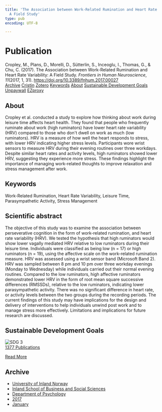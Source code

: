 ```yaml
---
title: 'The Association between Work-Related Rumination and Heart Rate Variability:
  A Field Study'
type: pub
encoding: UTF-8

---
```

<h1>Publication</h1>
<article id="csl-bib-container-PMQLPEA3" class="csl-bib-container">
  <div class="csl-bib-body"> <div class="csl-entry">Cropley, M., Plans, D., Morelli, D., Sütterlin, S., Inceoglu, I., Thomas, G., &#38; Chu, C. (2017). The Association between Work-Related Rumination and Heart Rate Variability: A Field Study. <i>Frontiers in Human Neuroscience</i>, <i>11</i>(2017, 1, 31). <a href="https://doi.org/10.3389/fnhum.2017.00027">https://doi.org/10.3389/fnhum.2017.00027</a></div> </div>
  <div class="csl-bib-buttons">
    <a href="#taxonomy-article-PMQLPEA3" alt="archive" class="csl-bib-button">Archive</a>
    <a href="https://app.cristin.no/results/show.jsf?id=1428496" alt="Cristin" class="csl-bib-button">Cristin</a>
    <a href="http://zotero.org/groups/5881554/items/PMQLPEA3" alt="Zotero" class="csl-bib-button">Zotero</a>
    <a href="#keywords-article-PMQLPEA3" alt="keywords" class="csl-bib-button">Keywords</a>
    <a href="#about-article-PMQLPEA3" alt="about_pub" class="csl-bib-button">About</a>
    <a href="#sdg-article-PMQLPEA3" alt="sdg" class="csl-bib-button">Sustainable Development Goals</a>
    <a href="https://www.frontiersin.org/articles/10.3389/fnhum.2017.00027/pdf" alt="Unpaywall" class="csl-bib-button">Unpaywall</a>
    <a href="https://www.frontiersin.org/articles/10.3389/fnhum.2017.00027/pdf" alt="EZproxy" class="csl-bib-button">EZproxy</a>
  </div>
  <div id="csl-bib-meta-container-PMQLPEA3"></div>
</article>
<div id="csl-bib-meta-PMQLPEA3" class="csl-bib-meta">
  <article id="about-article-PMQLPEA3" class="about_pub-article">
    <h1>About</h1>
    Cropley et al. conducted a study to explore how thinking about work during leisure time affects heart health. They found that people who frequently ruminate about work (high ruminators) have lower heart rate variability (HRV) compared to those who don't dwell on work as much (low ruminators). HRV is a measure of how well the heart responds to stress, with lower HRV indicating higher stress levels. Participants wore wrist sensors to measure HRV during their evening routines over three workdays. Despite similar heart rates and activity levels, high ruminators showed lower HRV, suggesting they experience more stress. These findings highlight the importance of managing work-related thoughts to improve relaxation and stress management after work.
  </article>
  <article id="keywords-article-PMQLPEA3" class="keywords-article">
    <h1>Keywords</h1>
    Work-Related Rumination, Heart Rate Variability, Leisure Time, Parasympathetic Activity, Stress Management
  </article>
  <article id="abstract-article-PMQLPEA3" class="abstract-article">
    <h1>Scientific abstract</h1>
    The objective of this study was to examine the association between perseverative cognition in the form of work-related rumination, and heart rate variability (HRV). We tested the hypothesis that high ruminators would show lower vagally mediated HRV relative to low ruminators during their leisure time. Individuals were classified as being low (n = 17) or high ruminators (n = 19), using the affective scale on the work-related rumination measure. HRV was assessed using a wrist sensor band (Microsoft Band 2). HRV was sampled between 8 pm and 10 pm over three workday evenings (Monday to Wednesday) while individuals carried out their normal evening routines. Compared to the low ruminators, high affective ruminators demonstrated lower HRV in the form of root mean square successive differences (RMSSDs), relative to the low ruminators, indicating lower parasympathetic activity. There was no significant difference in heart rate, or activity levels between the two groups during the recording periods. The current findings of this study may have implications for the design and delivery of interventions to help individuals unwind post work and to manage stress more effectively. Limitations and implications for future research are discussed.
  </article>
  <article id="sdg-article-PMQLPEA3" class="sdg-article">
    <h1>Sustainable Development Goals</h1>
    <div class="sdg-container"><div id="sdg3" class="sdg">
        <img src="{{< params subfolder >}}images/sdg/sdg03_en.png" class="image" alt="SDG 3">
        <div class="sdg-overlay">
          <a href="{{< params subfolder >}}en/archive/?sdg=3#archive" class="sdg-publication-count"><span>1377</span> Publications</a>
          <p><a href="https://sdgs.un.org/goals/goal3" class="sdg-read-more">Read More</a></p>
        </div>
      </div></div>
  </article>
  <article id="taxonomy-article-PMQLPEA3" class="taxonomy-article">
    <h1>Archive</h1>
    <ul>
      <li><a href="{{< params subfolder >}}en/archive/?key=3DCRN523">University of Inland Norway</a></li>
      <li><a href="{{< params subfolder >}}en/archive/?key=DU8Q9LN9">Inland School of Business and Social Sciences</a></li>
      <li><a href="{{< params subfolder >}}en/archive/?key=KTD9NXA8">Department of Psychology</a></li>
      <li><a href="{{< params subfolder >}}en/archive/?key=E9KSSDJQ">2017</a></li>
      <li><a href="{{< params subfolder >}}en/archive/?key=WC86PEFJ">January</a></li>
    </ul>
  </article>
</div>

